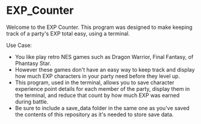 # EXP_Counter
Welcome to the EXP Counter.
This program was designed to make keeping track of a party's EXP total
easy, using a terminal.

Use Case:
- You like play retro NES games such as Dragon Warrior, Final Fantasy, of Phantasy Star.
- However these games don't have an easy way to keep track and display how much EXP
characters in your party need before they level up.
- This program, used in the terminal, allows you to save character experience point
details for each member of the party, display them in the terminal, and reduce that count
by how much EXP was earned during battle.
- Be sure to include a save_data folder in the same one as you've saved the contents of this
repository as it's needed to store save data.
